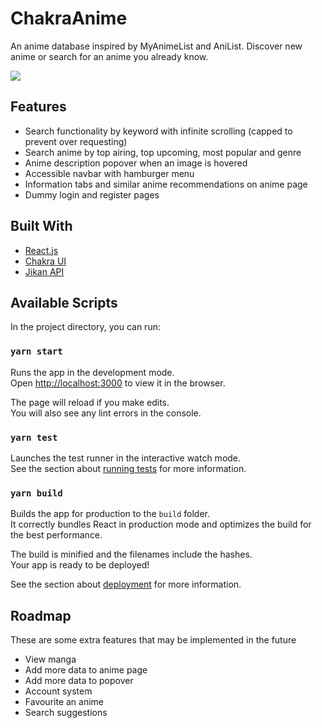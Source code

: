 # ChakraAnime

An anime database inspired by MyAnimeList and AniList. Discover new anime or search for an anime you already know.

![](demo.gif)

## Features
* Search functionality by keyword with infinite scrolling (capped to prevent over requesting)
* Search anime by top airing, top upcoming, most popular and genre
* Anime description popover when an image is hovered
* Accessible navbar with hamburger menu
* Information tabs and similar anime recommendations on anime page
* Dummy login and register pages

## Built With
* [React.js](https://reactjs.org/)
* [Chakra UI](https://chakra-ui.com/)
* [Jikan API](https://jikan.moe/)

## Available Scripts

In the project directory, you can run:

### `yarn start`

Runs the app in the development mode.\
Open [http://localhost:3000](http://localhost:3000) to view it in the browser.

The page will reload if you make edits.\
You will also see any lint errors in the console.

### `yarn test`

Launches the test runner in the interactive watch mode.\
See the section about [running tests](https://facebook.github.io/create-react-app/docs/running-tests) for more information.

### `yarn build`

Builds the app for production to the `build` folder.\
It correctly bundles React in production mode and optimizes the build for the best performance.

The build is minified and the filenames include the hashes.\
Your app is ready to be deployed!

See the section about [deployment](https://facebook.github.io/create-react-app/docs/deployment) for more information.

## Roadmap
These are some extra features that may be implemented in the future

* View manga
* Add more data to anime page
* Add more data to popover
* Account system
* Favourite an anime
* Search suggestions
